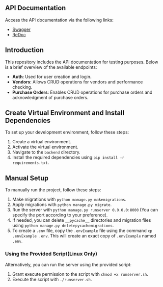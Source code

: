 ## API Documentation

Access the API documentation via the following links:

- [Swagger](http://localhost:8000/swagger/)
- [ReDoc](http://localhost:8000/redoc/)

## Introduction

This repository includes the API documentation for testing purposes. Below is a brief overview of the available endpoints:

- **Auth**: Used for user creation and login.
- **Vendors**: Allows CRUD operations for vendors and performance checking.
- **Purchase Orders**: Enables CRUD operations for purchase orders and acknowledgment of purchase orders.

## Create Virtual Environment and Install Dependencies

To set up your development environment, follow these steps:

1. Create a virtual environment.
2. Activate the virtual environment.
3. Navigate to the `backend` directory.
4. Install the required dependencies using `pip install -r requirements.txt`.

## Manual Setup

To manually run the project, follow these steps:

1. Make migrations with `python manage.py makemigrations`.
2. Apply migrations with `python manage.py migrate`.
3. Run the server with `python manage.py runserver 0.0.0.0:8000` (You can specify the port according to your preference).
4. If needed, you can delete `__pycache__` directories and migration files using `python manage.py deletepycachemigrations`.
5. To create a `.env` file, copy the `.envExample` file using the command `cp .envExample .env`. This will create an exact copy of `.envExample` named `.env`.


### Using the Provided Script(Linux Only)

Alternatively, you can run the server using the provided script:

1. Grant execute permission to the script with `chmod +x runserver.sh`.
2. Execute the script with `./runserver.sh`.
